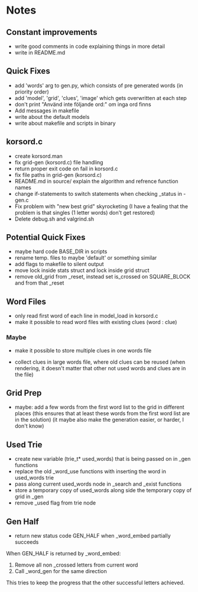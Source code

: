 # Notes

## Constant improvements
- write good comments in code explaining things in more detail
- write in README.md

## Quick Fixes
- add 'words' arg to gen.py, which consists of pre generated words (in priority order)
- add 'model', 'grid', 'clues', 'image' which gets overwritten at each step
- don't print "Använd inte följande ord:" om inga ord finns
- Add messages in makefile
- write about the default models
- write about makefile and scripts in binary

## korsord.c
- create korsord.man
- fix grid-gen (korsord.c) file handling
- return proper exit code on fail in korsord.c
- fix file paths in grid-gen (korsord.c)
- README.md in source/ explain the algorithm and refrence function names
- change if-statements to switch statements when checking _status in -gen.c
- Fix problem with "new best grid" skyrocketing
  (I have a fealing that the problem is that singles (1 letter words) don't get restored)
- Delete debug.sh and valgrind.sh

## Potential Quick Fixes
- maybe hard code BASE_DIR in scripts
- rename temp. files to maybe 'default' or something similar
- add flags to makefile to silent output
- move lock inside stats struct and lock inside grid struct
- remove old_grid from _reset, instead set is_crossed on SQUARE_BLOCK and from that _reset

## Word Files
- only read first word of each line in model_load in korsord.c
- make it possible to read word files with existing clues (word : clue)

### Maybe
- make it possible to store multiple clues in one words file
* collect clues in large words file, where old clues can be reused
  (when rendering, it doesn't matter that other not used words and clues are in the file)

## Grid Prep
- maybe: add a few words from the first word list to the grid in different places
  (this ensures that at least these words from the first word list are in the solution)
  (it maybe also make the generation easier, or harder, I don't know)

## Used Trie
- create new variable (trie_t* used_words) that is being passed on in _gen functions
- replace the old _word_use functions with inserting the word in used_words trie
- pass along current used_words node in _search and _exist functions
- store a temporary copy of used_words along side the temporary copy of grid in _gen
- remove _used flag from trie node

## Gen Half
- return new status code GEN_HALF when _word_embed partially succeeds

When GEN_HALF is returned by _word_embed:
1. Remove all non _crossed letters from current word
2. Call _word_gen for the same direction

This tries to keep the progress that the other successful letters achieved.
